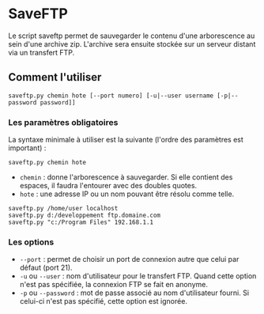 # SaveFTP

Le script saveftp permet de sauvegarder le contenu d'une arborescence au sein d'une archive zip. L'archive sera ensuite stockée sur un serveur distant via un transfert FTP.

## Comment l'utiliser

`saveftp.py chemin hote [--port numero] [-u|--user username [-p|--password password]]`

### Les paramètres obligatoires

La syntaxe minimale à utiliser est la suivante (l'ordre des paramètres est important) :

`saveftp.py chemin hote`

* `chemin` : donne l'arborescence à sauvegarder. Si elle contient des espaces, il faudra l'entourer avec des doubles quotes. 
* `hote` : une adresse IP ou un nom pouvant être résolu comme telle.

```
saveftp.py /home/user localhost
saveftp.py d:/developpement ftp.domaine.com
saveftp.py "c:/Program Files" 192.168.1.1
```

### Les options

* `--port` : permet de choisir un port de connexion autre que celui par défaut (port 21).
* `-u` ou `--user` : nom d'utilisateur pour le transfert FTP. Quand cette option n'est pas spécifiée, la connexion FTP se fait en anonyme.
* `-p` ou `--password` : mot de passe associé au nom d'utilisateur fourni. Si celui-ci n'est pas spécifié, cette option est ignorée.
